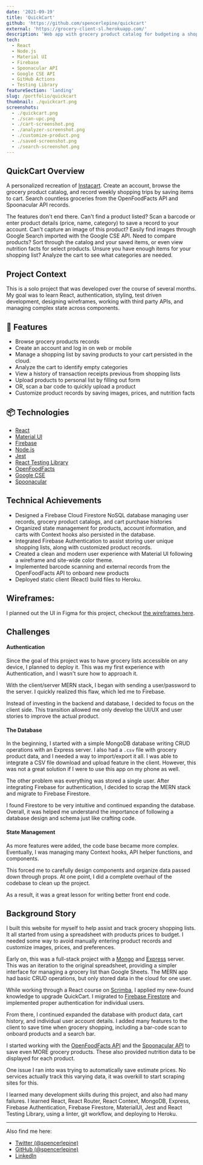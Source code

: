 ```yaml
---
date: '2021-09-19'
title: 'QuickCart'
github: 'https://github.com/spencerlepine/quickcart'
external: 'https://grocery-client-sl.herokuapp.com/'
description: 'Web app with grocery product catalog for budgeting a shopping list stored in the cloud. Connected to Firebase (BaaS) and multiple external APIs.'
tech:
  - React
  - Node.js
  - Material UI
  - Firebase
  - Spoonacular API
  - Google CSE API
  - GitHub Actions
  - Testing Library
featureSection: 'landing'
slug: /portfolio/quickcart
thumbnail: ./quickcart.png
screenshots:
  - ./quickcart.png
  - ./scan-upc.png
  - ./cart-screenshot.png
  - ./analyzer-screenshot.png
  - ./customize-product.png
  - ./saved-screenshot.png
  - ./search-screenshot.png
---
```


## QuickCart Overview
A personalized recreation of [Instacart](https://www.instacart.com/). Create an account, browse the grocery product catalog, and record weekly shopping trips by saving items to cart. Search countless groceries from the OpenFoodFacts API and Spoonacular API records.

The features don't end there. Can't find a product listed? Scan a barcode or enter product details (price, name, category) to save a record to your account. Can't capture an image of this product? Easily find images through Google Search imported with the Google CSE API. Need to compare products? Sort through the catalog and your saved items, or even view nutrition facts for select products. Unsure you have enough items for your shopping list? Analyze the cart to see what categories are needed.

## Project Context
This is a solo project that was developed over the course of several months. My goal was to learn React, authentication, styling, test driven development, designing wireframes, working with third party APIs, and managing complex state across components.

## 🌟 Features
- Browse grocery products records
- Create an account and log in on web or mobile
- Manage a shopping list by saving products to your cart persisted in the cloud.
- Analyze the cart to identify empty categories
- View a history of transaction receipts previous from shopping lists
- Upload products to personal list by filling out form
- OR, scan a bar code to quickly upload a product
- Customize product records by saving images, prices, and nutrition facts

## 📦  Technologies
- [React](https://reactjs.org/)
- [Material UI](https://mui.com/)
- [Firebase](https://firebase.google.com/)
- [Node.js](https://nodejs.org/)
- [Jest](https://jestjs.io/)
- [React Testing Library](https://testing-library.com/)
- [OpenFoodFacts](https://world.openfoodfacts.org)
- [Google CSE](https://cse.google.com)
- [Spoonacular](https://spoonacular.com/food-api/docs)

## Technical Achievements

- Designed a Firebase Cloud Firestore NoSQL database managing user records, grocery product catalogs, and cart purchase histories
- Organized state management for products, account information, and carts with Context hooks also persisted in the database.
- Integrated Firebase Authentication to assist storing user unique shopping lists, along with customized product records.
- Created a clean and modern user experience with Material UI following a wireframe and site-wide color theme.
- Implemented barcode scanning and external records from the OpenFoodFacts API to onboard new products
- Deployed static client (React) build files to Heroku.

## Wireframes:

I planned out the UI in Figma for this project, checkout [the wireframes here](https://github.com/spencerlepine/quickcart/tree/master/whitepaper).

## Challenges

#### Authentication
Since the goal of this project was to have grocery lists accessible on any device, I planned to deploy it. This was my first experience with Authentication, and I wasn't sure how to approach it.

With the client/server MERN stack, I began with sending a user/password to the server. I quickly realized this flaw, which led me to Firebase.

Instead of investing in the backend and database, I decided to focus on the client side. This transition allowed me only develop the UI/UX and user stories to improve the actual product.

#### The Database
In the beginning, I started with a simple MongoDB database writing CRUD operations with an Express server. I also had a `.csv` file with grocery product data, and I needed a way to import/export it all. I was able to integrate a CSV file download and upload feature in the client. However, this was not a great solution if I were to use this app on my phone as well.

The other problem was everything was stored a single user. After integrating Firebase for authentication, I decided to scrap the MERN stack and migrate to Firebase Firestore.

I found Firestore to be very intuitive and continued expanding the database. Overall, it was helped me understand the importance of following a database design and schema just like crafting code.

#### State Management
As more features were added, the code base became more complex. Eventually, I was managing many Context hooks, API helper functions, and components.

This forced me to carefully design components and organize data passed down through props. At one point, I did a complete overhaul of the codebase to clean up the project.

As a result, it was a great lesson for writing better front end code.

## Background Story
I built this website for myself to help assist and track grocery shopping lists. It all started from using a spreadsheet with products prices to budget. I needed some way to avoid manually entering product records and customize images, prices, and preferences.

Early on, this was a full-stack project with a [Mongo](https://www.mongodb.com/) and [Express](https://expressjs.com/) server. This was an iteration to the original spreadsheet, providing a simpler interface for managing a grocery list than Google Sheets. The MERN app had basic CRUD operations, but only stored data in the cloud for one user.

While working through a React course on [Scrimba](https://scrimba.com/), I applied my new-found knowledge to upgrade QuickCart. I migrated to [Firebase Firestore](https://firebase.google.com/docs/firestore) and implemented proper authentication for individual users.

From there, I continued expanded the database with product data, cart history, and individual user account details. I added many features to the client to save time when grocery shopping, including a bar-code scan to onboard products and a search bar.

I started working with the [OpenFoodFacts API](https://wiki.openfoodfacts.org/API) and the [Spoonacular API](https://spoonacular.com/food-api) to save even MORE grocery products. These also provided nutrition data to be displayed for each product.

One issue I ran into was trying to automatically save estimate prices. No services actually track this varying data, it was overkill to start scraping sites for this.

I learned many development skills during this project, and also had many failures. I learned React, React Router, React Context, MongoDB, Express, Firebase Authentication, Firebase Firestore, MaterialUI, Jest and React Testing Library, using a linter, git workflow, and deploying to Heroku.

---

Also find me here:
* [Twitter (@spencerlepine)](https://twitter.com/SpencerLepine)
* [GitHub (@spencerlepine)](https://github.com/spencerlepine)
* [LinkedIn](https://www.linkedin.com/in/spencer-lepine/)
